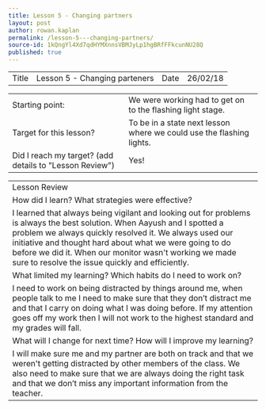 ```yaml
---
title: Lesson 5 - Changing partners
layout: post
author: rowan.kaplan
permalink: /lesson-5---changing-partners/
source-id: 1kQngYl4Xd7qdHYMXnnsVBMJyLp1hgBRfFFkcunNU28Q
published: true
---
```

<table>
  <tr>
    <td>Title</td>
    <td>Lesson 5 - Changing parteners</td>
    <td>Date</td>
    <td>26/02/18</td>
  </tr>
</table>


<table>
  <tr>
    <td>Starting point:</td>
    <td>We were working had to get on to the flashing light stage.</td>
  </tr>
  <tr>
    <td>Target for this lesson?</td>
    <td>To be in a state next lesson where we could use the flashing lights.</td>
  </tr>
  <tr>
    <td>Did I reach my target?
(add details to "Lesson Review")</td>
    <td>Yes!</td>
  </tr>
</table>


<table>
  <tr>
    <td>Lesson Review</td>
  </tr>
  <tr>
    <td>How did I learn? What strategies were effective?</td>
  </tr>
  <tr>
    <td>I learned that always being vigilant and looking out for problems is always the best solution. When Aayush and I spotted a problem we always quickly resolved it. We always used our initiative and thought hard about what we were going to do before we did it. When our monitor wasn't working we made sure  to resolve the issue quickly and efficiently.</td>
  </tr>
  <tr>
    <td>What limited my learning? Which habits do I need to work on?</td>
  </tr>
  <tr>
    <td>I need to work on being distracted by things around me, when people talk to me I need to make sure that they don’t distract me and that I carry on doing what I was doing before. If my attention goes off my work then I will not work to the highest standard and my grades will fall.</td>
  </tr>
  <tr>
    <td>What will I change for next time? How will I improve my learning?</td>
  </tr>
  <tr>
    <td>I will make sure me and my partner are both on track and that we weren't getting distracted by other members of the class. We also need to make sure that we are always doing the right task and that we don’t miss any important information from the teacher.  
</td>
  </tr>
</table>


